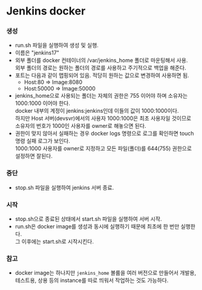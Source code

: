 # Jenkins docker

### 생성

* run.sh 파일을 실행하여 생성 및 실행.
* 이름은 "jenkins17"
* 외부 폴더를 docker 컨테이너의 /var/jenkins_home 폴더로 마운팅해서 사용.  
  외부 폴더의 경로는 원하는 폴더의 경로를 사용하고 주기적으로 백업을 해준다.
* 포트는 다음과 같이 맵핑되어 있음. 적당히 원하는 값으로 변경하여 사용하면 됨.
  * Host:80 => Image:8080
  * Host:50000 => Image:50000
* jenkins_home으로 사용되는 폴더는 자체의 권한은 755 이어야 하며 소유자는 1000:1000 이어야 한다.  
  docker 내부의 계정이 jenkins:jenkins인데 이들의 값이 1000:1000이다.  
  하지만 Host 서버(devsvr)에서의 사용자 1000:1000은 최초 사용자일 것이므로 소유자의 번호가 1000인 사용자를 owner로 해놓으면 된다.
* 권한이 맞지 않아서 실패하는 경우 docker logs 명령으로 로그를 확인하면 touch 명령 실패 로그가 보인다.  
  1000:1000 사용자를 owner로 지정하고 모든 파일(폴더)를 644(755) 권한으로 설정하면 잘된다.

### 중단

* stop.sh 파일을 실행하여 jenkins 서버 종료.

### 시작

* stop.sh으로 종료된 상태에서 start.sh 파일을 실행하여 서버 시작.
* run.sh은 docker image를 생성과 동시에 실행하기 때문에 최초에 한 번만 실행한다.  
  그 이후에는 start.sh로 시작시킨다.

### 참고

* docker image는 하나지만 `jenkins_home` 볼륨을 여러 버전으로 만들어서 개발용, 테스트용, 상용 등의 instance를 따로 띄워서 작업하는 것도 가능하다.
